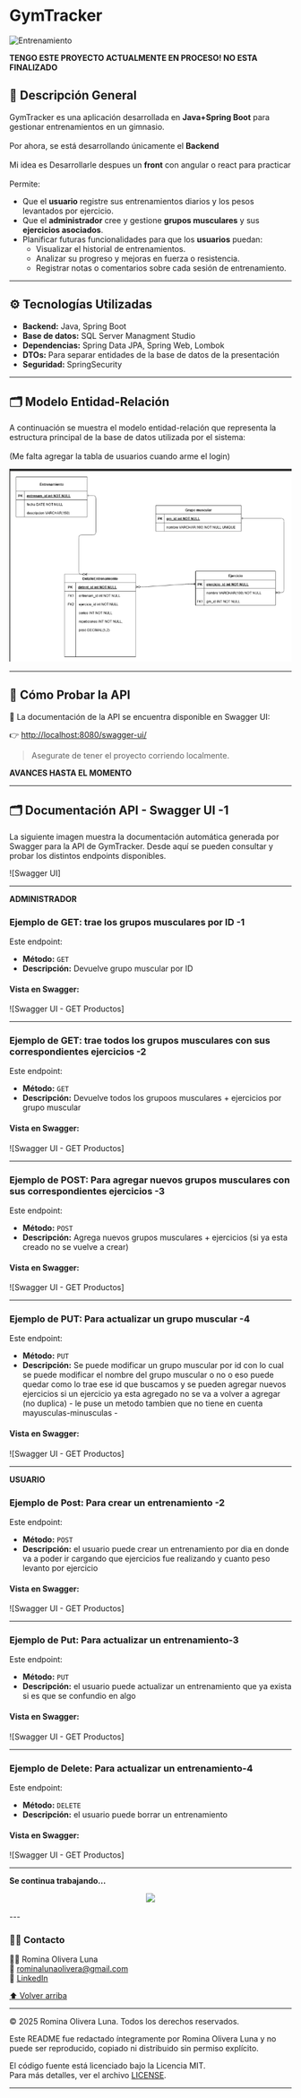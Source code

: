 # GymTracker

![Entrenamiento](https://media1.giphy.com/media/v1.Y2lkPTc5MGI3NjExb3poY3hldXJkbTZoZmh4aDdzM3Bvb3h6bG5zOTNheHB5ZHZmYnlzdSZlcD12MV9pbnRlcm5hbF9naWZfYnlfaWQmY3Q9Zw/ONGGMkSBDldXpiCFbt/giphy.gif)

**TENGO ESTE PROYECTO ACTUALMENTE EN PROCESO! NO ESTA FINALIZADO**

## 🚀 Descripción General
GymTracker es una aplicación desarrollada en **Java+Spring Boot** para gestionar entrenamientos en un gimnasio.
</br>
</br>
Por ahora, se está desarrollando únicamente el **Backend** 
</br>
</br>Mi idea es Desarrollarle despues un  **front** con angular o react para practicar
</br>
</br>Permite:  
- Que el **usuario** registre sus entrenamientos diarios y los pesos levantados por ejercicio.  
- Que el **administrador** cree y gestione **grupos musculares** y sus **ejercicios asociados**.  
- Planificar futuras funcionalidades para que los **usuarios** puedan:  
  - Visualizar el historial de entrenamientos.  
  - Analizar su progreso y mejoras en fuerza o resistencia.  
  - Registrar notas o comentarios sobre cada sesión de entrenamiento.  

---

## ⚙️ Tecnologías Utilizadas

- **Backend:** Java, Spring Boot  
- **Base de datos:**  SQL Server Managment Studio
- **Dependencias:** Spring Data JPA, Spring Web, Lombok  
- **DTOs:** Para separar entidades de la base de datos de la presentación
- **Seguridad:** SpringSecurity 

---

## 🗂️ Modelo Entidad-Relación

A continuación se muestra el modelo entidad-relación que representa la estructura principal de la base de datos utilizada por el sistema: 
</br>
</br>(Me falta agregar la tabla de usuarios cuando arme el  login)

![Modelo DER](src/main/java/com/proyecto/gymtracker/screenshots/modeloDER.png)

---

## 🧪 Cómo Probar la API

📄 La documentación de la API se encuentra disponible en Swagger UI:

👉 [http://localhost:8080/swagger-ui/](http://localhost:8080/swagger-ui.html) 
> Asegurate de tener el proyecto corriendo localmente.

**AVANCES HASTA EL MOMENTO**

---

## 🗂️ Documentación API - Swagger UI -1

La siguiente imagen muestra la documentación automática generada por Swagger para la API de GymTracker. Desde aquí se pueden consultar y probar los distintos endpoints disponibles.

![Swagger UI]

---
**ADMINISTRADOR**

### Ejemplo de GET: trae los grupos musculares por ID -1 

Este endpoint:

- **Método:** `GET`
- **Descripción:** Devuelve grupo muscular por ID

#### Vista en Swagger:
![Swagger UI - GET Productos]

---

### Ejemplo de GET: trae todos los grupos musculares con sus correspondientes ejercicios -2

Este endpoint:

- **Método:** `GET`
- **Descripción:** Devuelve todos los grupoos musculares + ejercicios por grupo muscular 

#### Vista en Swagger:
![Swagger UI - GET Productos]

---

### Ejemplo de POST: Para agregar nuevos grupos musculares con sus correspondientes ejercicios -3

Este endpoint:

- **Método:** `POST`
- **Descripción:** Agrega nuevos grupos musculares + ejercicios (si ya esta creado no se vuelve a crear)

#### Vista en Swagger:
![Swagger UI - GET Productos]


---

### Ejemplo de PUT: Para actualizar un grupo muscular -4

Este endpoint:

- **Método:** `PUT`
- **Descripción:** Se puede modificar un grupo muscular por id con lo cual se puede modificar el nombre del grupo muscular o no o eso puede quedar como lo trae ese id que buscamos y se pueden agregar nuevos ejercicios si un ejercicio ya esta agregado
  no se va a volver a agregar (no duplica) - le puse un metodo tambien que no tiene en cuenta mayusculas-minusculas -

#### Vista en Swagger:
![Swagger UI - GET Productos]

---
**USUARIO**

### Ejemplo de Post: Para crear un entrenamiento -2

Este endpoint:

- **Método:** `POST`
- **Descripción:** el usuario puede crear un entrenamiento por dia en donde va a poder ir cargando que ejercicios fue realizando y cuanto peso levanto por ejercicio

#### Vista en Swagger:
![Swagger UI - GET Productos]

---

### Ejemplo de Put: Para actualizar un entrenamiento-3

Este endpoint:

- **Método:** `PUT`
- **Descripción:** el usuario puede actualizar un entrenamiento que ya exista si es que se confundio en algo

#### Vista en Swagger:
![Swagger UI - GET Productos]

---

### Ejemplo de Delete: Para actualizar un entrenamiento-4

Este endpoint:

- **Método:** `DELETE`
- **Descripción:** el usuario puede borrar un entrenamiento

#### Vista en Swagger:
![Swagger UI - GET Productos]

---
**Se continua trabajando...**

<p align="center">
  <img src="https://media3.giphy.com/media/v1.Y2lkPTc5MGI3NjExcGtsZjh1d2ZlNHlxdzRidzd0ZXZ0dG5scnZpY2YwNjRlNzZ1N3czNCZlcD12MV9pbnRlcm5hbF9naWZfYnlfaWQmY3Q9Zw/GeHeEI4kIX7fVSA9dG/giphy.gif" width="300"/>
</p>
---

### 👩‍💻 Contacto
<a name="contacto"></a>

👩‍💻 Romina Olivera Luna
</br>
💌 rominalunaolivera@gmail.com
</br>
🔗 [LinkedIn
](https://www.linkedin.com/in/romina-bluna/)

[⬆️ Volver arriba](#readme)

---

© 2025 Romina Olivera Luna. Todos los derechos reservados.

Este README fue redactado íntegramente por Romina Olivera Luna y no puede ser reproducido, copiado ni distribuido sin permiso explícito.

El código fuente está licenciado bajo la Licencia MIT.  
Para más detalles, ver el archivo [LICENSE](LICENSE.txt).

---
